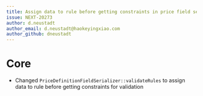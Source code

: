 ```yaml
---
title: Assign data to rule before getting constraints in price field serializer
issue: NEXT-20273
author: d.neustadt
author_email: d.neustadt@haokeyingxiao.com
author_github: dneustadt
---
```

# Core
* Changed `PriceDefinitionFieldSerializer::validateRules` to assign data to rule before getting constraints for validation
